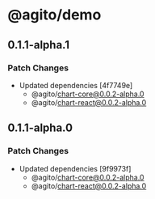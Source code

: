 # @agito/demo

## 0.1.1-alpha.1

### Patch Changes

- Updated dependencies [4f7749e]
  - @agito/chart-core@0.0.2-alpha.0
  - @agito/chart-react@0.0.2-alpha.0

## 0.1.1-alpha.0

### Patch Changes

- Updated dependencies [9f9973f]
  - @agito/chart-core@0.0.2-alpha.0
  - @agito/chart-react@0.0.2-alpha.0
